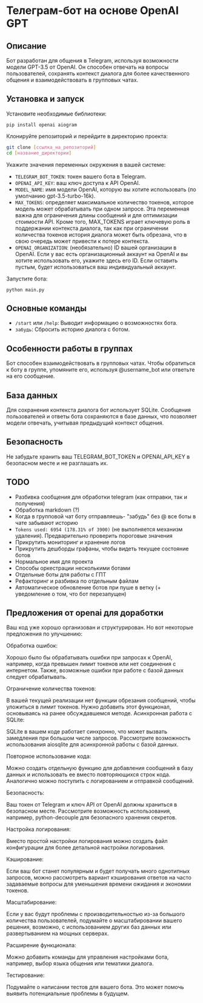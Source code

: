 # Телеграм-бот на основе OpenAI GPT

## Описание

Бот разработан для общения в Telegram, используя возможности модели GPT-3.5 от OpenAI. Он способен отвечать на вопросы пользователей, сохранять контекст диалога для более качественного общения и взаимодействовать в групповых чатах.

## Установка и запуск

Установите необходимые библиотеки:

`pip install openai aiogram`

Клонируйте репозиторий и перейдите в директорию проекта:

```bash
git clone [ссылка_на_репозиторий]
cd [название_директории]
```

Укажите значения переменных окружения в вашей системе:

- `TELEGRAM_BOT_TOKEN`: токен вашего бота в Telegram.
- `OPENAI_API_KEY`: ваш ключ доступа к API OpenAI.
- `MODEL_NAME`: имя модели OpenAI, которую вы хотите использовать (по умолчанию gpt-3.5-turbo-16k).
- `MAX_TOKENS`: определяет максимальное количество токенов, которое модель может обрабатывать при одном запросе. Эта переменная важна для ограничения длины сообщений и для оптимизации стоимости API. Кроме того, MAX_TOKENS играет ключевую роль в поддержании контекста диалога, так как при ограничении количества токенов история диалога может быть обрезана, что в свою очередь может привести к потере контекста.
- `OPENAI_ORGANIZATION`: (необязательно) ID вашей организации в OpenAI. Если у вас есть организационный аккаунт на OpenAI и вы хотите использовать его, укажите здесь его ID. Если оставить пустым, будет использоваться ваш индивидуальный аккаунт.

Запустите бота:

`python main.py`

## Основные команды

- `/start` или `/help`: Выводит информацию о возможностях бота.
- `забудь`: Сбросить историю диалога с ботом.

## Особенности работы в группах

Бот способен взаимодействовать в групповых чатах. Чтобы обратиться к боту в группе, упомяните его, используя @username_bot или ответьте на его сообщение.

## База данных

Для сохранения контекста диалога бот использует SQLite. Сообщения пользователей и ответы бота сохраняются в базе данных, что позволяет модели отвечать, учитывая предыдущий контекст общения.

## Безопасность

Не забудьте хранить ваш TELEGRAM_BOT_TOKEN и OPENAI_API_KEY в безопасном месте и не разглашать их.

## TODO

- Разбивка сообщения для обработки telegram (как отправки, так и получения)
- Обработка markdown (?)
- Когда в групповой чат боту отправляешь- "забудь" без @ все боты в чате забывают историю
- `Tokens used: 6954 (178.31% of 3900)` (не выполняется механизм удаления). Предварительно проверить пороговые значения
- Прикрутить мониторинг и хранение логов
- Прикрутить дешборды графаны, чтобы видеть текущее состояние ботов
- Нормальное имя для проекта
- Способы оркестрации несколькими ботами
- Отдельные боты для работы с ГПТ
- Рефакторинг и разбивка по отдельным файлам
- Автоматическое обновление ботов при пуше в ветку (+ уведомление о том, что бот перезапущен)

## Предложения от openai для доработки

Ваш код уже хорошо организован и структурирован. Но вот некоторые предложения по улучшению:

Обработка ошибок:

Хорошо было бы обрабатывать ошибки при запросах к OpenAI, например, когда превышен лимит токенов или нет соединения с интернетом.
Также, возможные ошибки при работе с базой данных следует обрабатывать.

Ограничение количества токенов:

В вашей текущей реализации нет функции обрезания сообщений, чтобы уложиться в лимит токенов. Нужно добавить этот функционал, основываясь на ранее обсуждавшемся методе.
Асинхронная работа с SQLite:

SQLite в вашем коде работает синхронно, что может вызвать замедления при большом числе запросов. Рассмотрите возможность использования aiosqlite для асинхронной работы с базой данных.

Повторное использование кода:

Можно создать отдельную функцию для добавления сообщений в базу данных и использовать ее вместо повторяющихся строк кода.
Аналогично можно поступить с логированием и отправкой сообщений.

Безопасность:

Ваш токен от Telegram и ключ API от OpenAI должны храниться в безопасном месте. Рассмотрите возможность использования, например, python-decouple для безопасного хранения секретов.

Настройка логирования:

Вместо простой настройки логирования можно создать файл конфигурации для более детальной настройки логирования.

Кэширование:

Если ваш бот станет популярным и будет получать много однотипных запросов, можно рассмотреть вариант кэширования ответов на часто задаваемые вопросы для уменьшения времени ожидания и экономии токенов.

Масштабирование:

Если у вас будут проблемы с производительностью из-за большого количества пользователей, подумайте о масштабировании вашего решения, возможно, с использованием других баз данных или развертыванием на мощных серверах.

Расширение функционала:

Можно добавить команды для управления настройками бота, например, выбор языка общения или тематики диалога.

Тестирование:

Подумайте о написании тестов для вашего бота. Это может помочь выявить потенциальные проблемы в будущем.
